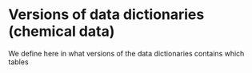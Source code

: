 # Versions of data dictionaries (chemical data)
We define here in what versions of the data dictionaries contains which tables

